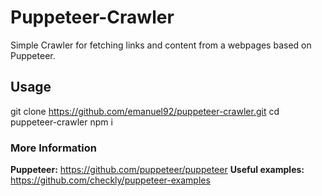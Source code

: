 # Puppeteer-Crawler

Simple Crawler for fetching links and content from a webpages based on Puppeteer. 

## Usage

git clone https://github.com/emanuel92/puppeteer-crawler.git
cd puppeteer-crawler
npm i

### More Information

**Puppeteer:** https://github.com/puppeteer/puppeteer
**Useful examples:** https://github.com/checkly/puppeteer-examples
